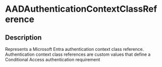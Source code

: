 
# AADAuthenticationContextClassReference

## Description

Represents a Microsoft Entra authentication context class reference. Authentication context class references are custom values that define a Conditional Access authentication requirement
